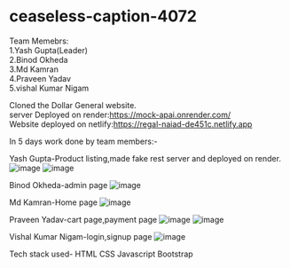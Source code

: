 # ceaseless-caption-4072
Team Memebrs:                                                                                                                                                           
1.Yash Gupta(Leader)                                                                                                                                                  
2.Binod Okheda                                                                                                                                                         
3.Md Kamran                                                                                                                                                             
4.Praveen Yadav                                                                                                                                                         
5.vishal Kumar Nigam                                                                                                                                                   

Cloned the Dollar General website.                                                                                                                                     
server Deployed on render:https://mock-apai.onrender.com/                                                                                                               
Website deployed on netlify:https://regal-naiad-de451c.netlify.app                                                                                                     


In 5 days work done by team members:-

Yash Gupta-Product listing,made fake rest server and deployed on render.
![image](https://user-images.githubusercontent.com/119420347/221514066-53067a5d-8e24-46ae-971d-acf74dcfc7c9.png)
![image](https://user-images.githubusercontent.com/119420347/221514374-d5a3bc53-d061-4191-a932-ba01954f14d6.png)

Binod Okheda-admin page
![image](https://user-images.githubusercontent.com/119420347/221514574-8aeb2d95-395b-4824-8c0a-9b06da26be75.png)

Md Kamran-Home page
![image](https://user-images.githubusercontent.com/119420347/221514696-d9b9919a-98f6-4f43-be99-cf46647388e5.png)

Praveen Yadav-cart page,payment page
![image](https://user-images.githubusercontent.com/119420347/221514882-487619c9-210a-40be-90e4-19d9d5cc675e.png)
![image](https://user-images.githubusercontent.com/119420347/221514980-5e591ec6-620d-4304-a4d3-e1e070de5d16.png)

Vishal Kumar Nigam-login,signup page
![image](https://user-images.githubusercontent.com/119420347/221514782-39049319-c1c7-413e-85e3-d90adbff4eec.png)


Tech stack used-
HTML
CSS 
Javascript
Bootstrap

